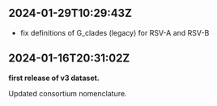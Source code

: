 ## 2024-01-29T10:29:43Z

 - fix definitions of G_clades (legacy) for RSV-A and RSV-B


## 2024-01-16T20:31:02Z

**first release of v3 dataset.**

Updated consortium nomenclature.
